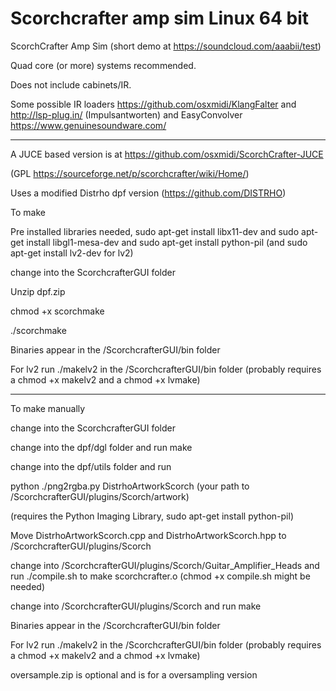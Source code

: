 # Scorchcrafter amp sim Linux 64 bit


ScorchCrafter Amp Sim (short demo at https://soundcloud.com/aaabii/test)

Quad core (or more) systems recommended.

Does not include cabinets/IR.

Some possible IR loaders https://github.com/osxmidi/KlangFalter and http://lsp-plug.in/ (Impulsantworten) and EasyConvolver https://www.genuinesoundware.com/

-----

A JUCE based version is at https://github.com/osxmidi/ScorchCrafter-JUCE

(GPL https://sourceforge.net/p/scorchcrafter/wiki/Home/) 

Uses a modified Distrho dpf version (https://github.com/DISTRHO)

To make

Pre installed libraries needed, sudo apt-get install libx11-dev and sudo apt-get install libgl1-mesa-dev and sudo apt-get install python-pil (and sudo apt-get install lv2-dev for lv2)

change into the ScorchcrafterGUI folder

Unzip dpf.zip

chmod +x scorchmake

./scorchmake

Binaries appear in the /ScorchcrafterGUI/bin folder

For lv2 run ./makelv2 in the /ScorchcrafterGUI/bin folder (probably requires a chmod +x makelv2 and a chmod +x lvmake)

-------

To make manually

change into the ScorchcrafterGUI folder

change into the dpf/dgl folder and run make

change into the dpf/utils folder and run

python ./png2rgba.py DistrhoArtworkScorch (your path to /ScorchcrafterGUI/plugins/Scorch/artwork)

(requires the Python Imaging Library, sudo apt-get install python-pil)

Move DistrhoArtworkScorch.cpp and DistrhoArtworkScorch.hpp to /ScorchcrafterGUI/plugins/Scorch

change into /ScorchcrafterGUI/plugins/Scorch/Guitar_Amplifier_Heads and run ./compile.sh to make scorchcrafter.o (chmod +x compile.sh might be needed)

change into /ScorchcrafterGUI/plugins/Scorch and run make

Binaries appear in the /ScorchcrafterGUI/bin folder

For lv2 run ./makelv2 in the /ScorchcrafterGUI/bin folder (probably requires a chmod +x makelv2 and a chmod +x lvmake)

oversample.zip is optional and is for a oversampling version


